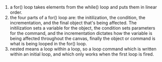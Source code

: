 1) a for() loop takes elements from the while() loop and puts them in linear order.
2) the four parts of a for() loop are: the initilization, the condition, the incrementation,
    and the final object that's being affected. The initilization sets a variable for 
    the object, the condition sets parameters for the command, and the incrementation dictates
    how the variable is being affected throughout the canvas, finally the object or command 
    is what is being looped in the for() loop.
3) nested means a loop within a loop, so a loop command which is written within an initial loop, and
    which only works when the first loop is fired.
